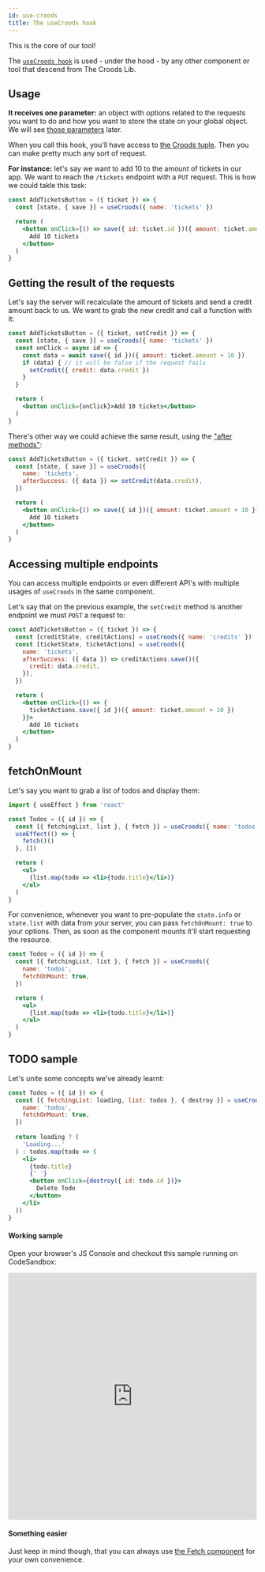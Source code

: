 ```yaml
---
id: use-croods
title: The useCroods hook
---
```


This is the core of our tool!

The [`useCroods hook`](/docs/use-croods-api) is used - under the hood - by any other component or tool that descend from The Croods Lib.

## Usage

**It receives one parameter:** an object with options related to the requests you want to do and how you want to store the state on your global object. We will see [those parameters](/docs/croods-provider-api) later.

When you call this hook, you'll have access to [the Croods tuple](/docs/main-concepts#the-croods-tuple).
Then you can make pretty much any sort of request.

**For instance:** let's say we want to add 10 to the amount of tickets in our app. We want to reach the `/tickets` endpoint with a `PUT` request. This is how we could takle this task:

```jsx
const AddTicketsButton = ({ ticket }) => {
  const [state, { save }] = useCroods({ name: 'tickets' })

  return (
    <button onClick={() => save({ id: ticket.id })({ amount: ticket.amount + 10 })}>
      Add 10 tickets
    </button>
  )
}
```

## Getting the result of the requests

Let's say the server will recalculate the amount of tickets and send a credit amount back to us. We want to grab the new credit and call a function with it:

```jsx
const AddTicketsButton = ({ ticket, setCredit }) => {
  const [state, { save }] = useCroods({ name: 'tickets' })
  const onClick = async id => {
    const data = await save({ id })({ amount: ticket.amount + 10 })
    if (data) { // it will be false if the request fails
      setCredit({ credit: data.credit })
    }
  }

  return (
    <button onClick={onClick}>Add 10 tickets</button>
  )
}
```

There's other way we could achieve the same result, using the ["after methods"](/docs/croods-provider-api#aftersuccess):

```jsx
const AddTicketsButton = ({ ticket, setCredit }) => {
  const [state, { save }] = useCroods({
    name: 'tickets',
    afterSuccess: ({ data }) => setCredit(data.credit),
  })

  return (
    <button onClick={() => save({ id })({ amount: ticket.amount + 10 })}>
      Add 10 tickets
    </button>
  )
}
```

## Accessing multiple endpoints

You can access multiple endpoints or even different API's with multiple usages of `useCroods` in the same component.

Let's say that on the previous example, the `setCredit` method is another endpoint we must `POST` a request to:

```jsx
const AddTicketsButton = ({ ticket }) => {
  const [creditState, creditActions] = useCroods({ name: 'credits' })
  const [ticketState, ticketActions] = useCroods({
    name: 'tickets',
    afterSuccess: ({ data }) => creditActions.save()({
      credit: data.credit,
    }),
  })

  return (
    <button onClick={() => {
      ticketActions.save({ id })({ amount: ticket.amount + 10 })
    }}>
      Add 10 tickets
    </button>
  )
}
```

## fetchOnMount

Let's say you want to grab a list of todos and display them:

```jsx
import { useEffect } from 'react'

const Todos = ({ id }) => {
  const [{ fetchingList, list }, { fetch }] = useCroods({ name: 'todos' })
  useEffect(() => {
    fetch()()
  }, [])

  return (
    <ul>
      {list.map(todo => <li>{todo.title}</li>)}
    </ul>
  )
}
```

For convenience, whenever you want to pre-populate the `state.info` or `state.list` with data from your server, you can pass `fetchOnMount: true` to your options. Then, as soon as the component mounts it'll start requesting the resource.

```jsx
const Todos = ({ id }) => {
  const [{ fetchingList, list }, { fetch }] = useCroods({
    name: 'todos',
    fetchOnMount: true,
  })

  return (
    <ul>
      {list.map(todo => <li>{todo.title}</li>)}
    </ul>
  )
}
```

## TODO sample

Let's unite some concepts we've already learnt:

```jsx
const Todos = ({ id }) => {
  const [{ fetchingList: loading, list: todos }, { destroy }] = useCroods({
    name: 'todos',
    fetchOnMount: true,
  })
  
  return loading ? (
    'Loading...'
  ) : todos.map(todo => (
    <li>
      {todo.title}
      {' '}
      <button onClick={destroy({ id: todo.id })}>
        Delete Todo
      </button>
    </li>
  ))
}
```

#### Working sample

Open your browser's JS Console and checkout this sample running on CodeSandbox:

<iframe src="https://codesandbox.io/embed/rw7wvjjj24?fontsize=14" title="rw7wvjjj24" style="width:100%; height:500px; border:0; border-radius: 4px; overflow:hidden;" sandbox="allow-modals allow-forms allow-popups allow-scripts allow-same-origin"></iframe>

#### Something easier

Just keep in mind though, that you can always use [the Fetch component](/docs/the-fetch) for your own convenience.
